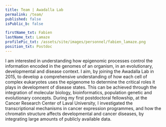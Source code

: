 ```yaml
---
title: Team | Awadalla Lab
permalink: /team/
published: false
isPublic_b: false

firstName_txt: Fabien
lastName_txt: Lamaze
profilePic_txt: /assets/site/images/personnel/fabien_lamaze.png
position_txt: Postdoc
---
```

I am interested in understanding how epigenomic processes control the information encoded in the genomes of an organism, in an evolutionary, developmental and disease context.
I aim, by joining the Awadalla Lab in 2015, to develop a comprehensive understanding of how each cell of complex eukaryotes uses the epigenome to determine the critical roles it plays in development of disease states. This can be achieved through the integration of molecular biology, bioinformatics, population genetic and evolutionary concepts. During my first postdoctoral fellowship, at the Cancer Research Center of Laval University, I investigated the transcriptional mechanisms in cancer expression programmes, and how the chromatin structure affects developmental and cancer diseases, by integrating large amounts of publicly available data.

